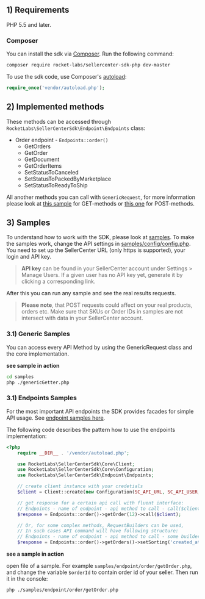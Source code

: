 ## 1) Requirements

PHP 5.5 and later.

### Composer
You can install the sdk via [Composer](http://getcomposer.org/). Run the following command:

```bash
composer require rocket-labs/sellercenter-sdk-php dev-master
```

To use the sdk code, use Composer's [autoload](https://getcomposer.org/doc/00-intro.md#autoloading):

```php
require_once('vendor/autoload.php');
```

## 2) Implemented methods

These methods can be accessed through `RocketLabs\SellerCenterSdk\Endpoint\Endpoints` class:

- Order endpoint - `Endpoints::order()`
  - GetOrders
  - GetOrder
  - GetDocument
  - GetOrderItems
  - SetStatusToCanceled
  - SetStatusToPackedByMarketplace
  - SetStatusToReadyToShip

All another methods you can call with `GenericRequest`, for more information please look at [this sample](samples/genericGetter.php) for GET-methods or [this one](samples/genericPost.php) for POST-methods.

## 3) Samples
To understand how to work with the SDK, please look at [samples](samples/).
To make the samples work, change the API settings in [samples/config/config.php](samples/config/config.php).
You need to set up the SellerCenter URL (only https is supported), your login and API key.
> **API key** can be found in your SellerCenter account under Settings > Manage Users. If a given user has no API key yet, generate it by clicking a corresponding link.

After this you can run any sample and see the real results requests.

> **Please note**, that POST requests could affect on your real products, orders etc. Make sure that SKUs or Order IDs
in samples are not intersect with data in your SellerCenter account.

### 3.1) Generic Samples
You can access every API Method by using the GenericRequest class and the core implementation.

**see sample in action**
```bash
cd samples
php ./genericGetter.php
```

### 3.1) Endpoints Samples
For the most important API endpoints the SDK provides facades for simple API usage. See [endpoint samples here](samples/endpoint/).

The following code describes the pattern how to use the endpoints implementation:
```php
<?php
    require __DIR__ . '/vendor/autoload.php';

    use RocketLabs\SellerCenterSdk\Core\Client;
    use RocketLabs\SellerCenterSdk\Core\Configuration;
    use RocketLabs\SellerCenterSdk\Endpoint\Endpoints;

    // create client instance with your credetials
    $client = Client::create(new Configuration(SC_API_URL, SC_API_USER, SC_API_KEY));

    // get response for a certain api call with fluent interface:
    // Endpoints - name of endpoint - api method to call - call($client)
    $response = Endpoints::order()->getOrder(12)->call($client);

    // Or, for some complex methods, RequestBuilders can be used,
    // In such cases API command will have following structure:
    // Endpoints - name of endpoint - api method to call - some builder's setters - build - call($client)
    $response = Endpoints::order()->getOrders()->setSorting('created_at', 'ASC')->setLimit(12)->build()->call($client);
```

**see a sample in action**

open file of a sample. For example `samples/endpoint/order/getOrder.php`, and change the variable `$orderId` to contain order id of your seller.
Then run it in the console:

```bash
php ./samples/endpoint/order/getOrder.php
```

